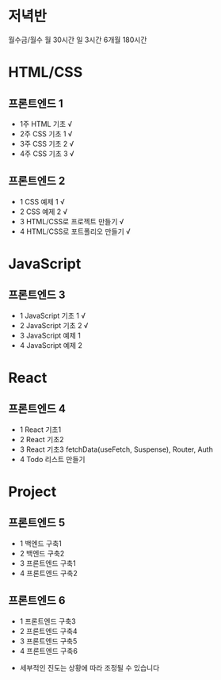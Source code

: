 # 저녁반
월수금/월수
월 30시간
일 3시간
6개월 180시간

# HTML/CSS
## 프론트엔드 1
- 1주 HTML 기초 √
- 2주 CSS 기초 1 √
- 3주 CSS 기초 2 √
- 4주 CSS 기초 3 √

## 프론트엔드 2
- 1 CSS 예제 1 √
- 2 CSS 예제 2 √
- 3 HTML/CSS로 프로젝트 만들기 √
- 4 HTML/CSS로 포트폴리오 만들기 √

# JavaScript
## 프론트엔드 3
- 1 JavaScript 기초 1 √
- 2 JavaScript 기초 2 √
- 3 JavaScript 예제 1
- 4 JavaScript 예제 2

# React 
## 프론트엔드 4
- 1 React 기초1
- 2 React 기초2
- 3 React 기초3
fetchData(useFetch, Suspense), Router, Auth
- 4 Todo 리스트 만들기 

# Project
## 프론트엔드 5
- 1 백엔드 구축1
- 2 백엔드 구축2
- 3 프론트엔드 구축1
- 4 프론트엔드 구축2

## 프론트엔드 6
- 1 프론트엔드 구축3
- 2 프론트엔드 구축4
- 3 프론트엔드 구축5
- 4 프론트엔드 구축6

* 세부적인 진도는 상황에 따라 조정될 수 있습니다